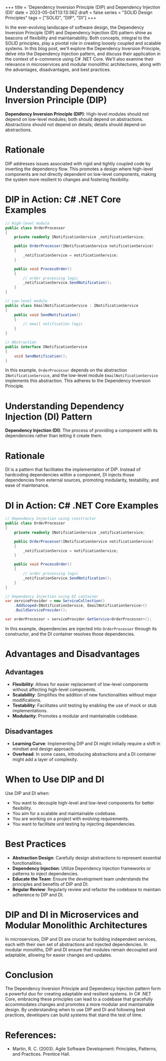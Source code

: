 +++
title = 'Dependency Inversion Principle (DIP) and Dependency Injection (DI)'
date = 2023-05-04T13:13:36Z
draft = false
series = "SOLID Design Principles"
tags = ["SOLID", "DIP", "DI"]
+++

In the ever-evolving landscape of software design, the Dependency Inversion Principle (DIP) and Dependency Injection (DI) pattern shine as beacons of flexibility and maintainability. Both concepts, integral to the SOLID principles, play a pivotal role in creating loosely coupled and scalable systems. In this blog post, we'll explore the Dependency Inversion Principle, delve into the Dependency Injection pattern, and discuss their application in the context of e-commerce using C# .NET Core. We'll also examine their relevance in microservices and modular monolithic architectures, along with the advantages, disadvantages, and best practices.

# Understanding Dependency Inversion Principle (DIP)

**Dependency Inversion Principle (DIP)**: High-level modules should not depend on low-level modules; both should depend on abstractions. Abstractions should not depend on details; details should depend on abstractions.

# Rationale

DIP addresses issues associated with rigid and tightly coupled code by inverting the dependency flow. This promotes a design where high-level components are not directly dependent on low-level components, making the system more resilient to changes and fostering flexibility.

# DIP in Action: C# .NET Core Examples

```csharp
// High-level module
public class OrderProcessor
{
    private readonly INotificationService _notificationService;

    public OrderProcessor(INotificationService notificationService)
    {
        _notificationService = notificationService;
    }

    public void ProcessOrder()
    {
        // order processing logic
        _notificationService.SendNotification();
    }
}

// Low-level module
public class EmailNotificationService : INotificationService
{
    public void SendNotification()
    {
        // email notification logic
    }
}

// Abstraction
public interface INotificationService
{
    void SendNotification();
}
```

In this example, `OrderProcessor` depends on the abstraction `INotificationService`, and the low-level module `EmailNotificationService` implements this abstraction. This adheres to the Dependency Inversion Principle.

# Understanding Dependency Injection (DI) Pattern

**Dependency Injection (DI)**: The process of providing a component with its dependencies rather than letting it create them.

# Rationale

DI is a pattern that facilitates the implementation of DIP. Instead of hardcoding dependencies within a component, DI injects those dependencies from external sources, promoting modularity, testability, and ease of maintenance.

# DI in Action: C# .NET Core Examples

```csharp
// Dependency Injection using constructor
public class OrderProcessor
{
    private readonly INotificationService _notificationService;

    public OrderProcessor(INotificationService notificationService)
    {
        _notificationService = notificationService;
    }

    public void ProcessOrder()
    {
        // order processing logic
        _notificationService.SendNotification();
    }
}

// Dependency Injection using DI container
var serviceProvider = new ServiceCollection()
    .AddScoped<INotificationService, EmailNotificationService>()
    .BuildServiceProvider();

var orderProcessor = serviceProvider.GetService<OrderProcessor>();
```

In this example, dependencies are injected into `OrderProcessor` through its constructor, and the DI container resolves those dependencies.

# Advantages and Disadvantages

## Advantages

- **Flexibility**: Allows for easier replacement of low-level components without affecting high-level components.
- **Scalability**: Simplifies the addition of new functionalities without major modifications.
- **Testability**: Facilitates unit testing by enabling the use of mock or stub implementations.
- **Modularity**: Promotes a modular and maintainable codebase.

## Disadvantages

- **Learning Curve**: Implementing DIP and DI might initially require a shift in mindset and design approach.
- **Overhead**: In some cases, introducing abstractions and a DI container might add a layer of complexity.

# When to Use DIP and DI

Use DIP and DI when:

- You want to decouple high-level and low-level components for better flexibility.
- You aim for a scalable and maintainable codebase.
- You are working on a project with evolving requirements.
- You want to facilitate unit testing by injecting dependencies.

# Best Practices

- **Abstraction Design**: Carefully design abstractions to represent essential functionalities.
- **Dependency Injection**: Utilize Dependency Injection frameworks or patterns to inject dependencies.
- **Educate the Team**: Ensure the development team understands the principles and benefits of DIP and DI.
- **Regular Review**: Regularly review and refactor the codebase to maintain adherence to DIP and DI.

# DIP and DI in Microservices and Modular Monolithic Architectures

In microservices, DIP and DI are crucial for building independent services, each with their own set of abstractions and injected dependencies. In modular monoliths, DIP and DI ensure that modules remain decoupled and adaptable, allowing for easier changes and updates.

# Conclusion

The Dependency Inversion Principle and Dependency Injection pattern form a powerful duo for creating adaptable and resilient systems. In C# .NET Core, embracing these principles can lead to a codebase that gracefully accommodates changes and promotes a more modular and maintainable design. By understanding when to use DIP and DI and following best practices, developers can build systems that stand the test of time.

# References:

- Martin, R. C. (2003). Agile Software Development: Principles, Patterns, and Practices. Prentice Hall.
